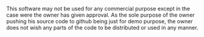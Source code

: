 This software may not be used for any commercial purpose except in the case were the owner has given approval. 
As the sole purpose of the owner pushing his source code to github being just for demo purpose, the owner does
not wish any parts of the code to be distributed or used in any manner.
